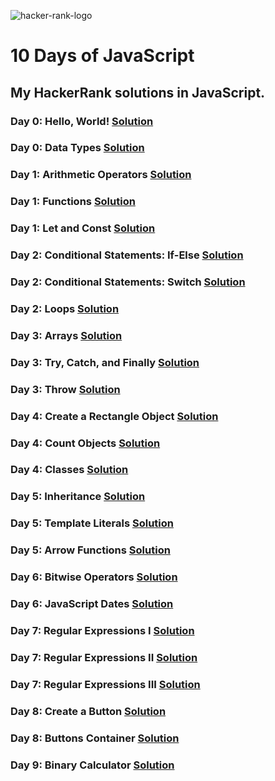 ![hacker-rank-logo](https://user-images.githubusercontent.com/120499369/224381982-28be7722-b508-48b2-85a8-7e1eb2cffebc.png)
# 10 Days of JavaScript
## My HackerRank solutions in JavaScript.
### Day 0: Hello, World! [Solution](https://github.com/dilarauluturhan/HackerRank-Solutions/blob/master/Day-0/helloWorld.js)
### Day 0: Data Types [Solution](https://github.com/dilarauluturhan/HackerRank-Solutions/blob/master/Day-0/dataTypes.js)
### Day 1: Arithmetic Operators [Solution](https://github.com/dilarauluturhan/HackerRank-Solutions/blob/master/Day-1/arithmeticOperators.js)
### Day 1: Functions [Solution]()
### Day 1: Let and Const [Solution]()
### Day 2: Conditional Statements: If-Else [Solution]()
### Day 2: Conditional Statements: Switch [Solution]()
### Day 2: Loops [Solution]()
### Day 3: Arrays [Solution]()
### Day 3: Try, Catch, and Finally [Solution]()
### Day 3: Throw [Solution]()
### Day 4: Create a Rectangle Object [Solution]()
### Day 4: Count Objects [Solution]()
### Day 4: Classes [Solution]()
### Day 5: Inheritance [Solution]()
### Day 5: Template Literals [Solution]()
### Day 5: Arrow Functions [Solution]()
### Day 6: Bitwise Operators [Solution]()
### Day 6: JavaScript Dates [Solution]()
### Day 7: Regular Expressions I [Solution]()
### Day 7: Regular Expressions II [Solution]()
### Day 7: Regular Expressions III [Solution]()
### Day 8: Create a Button [Solution]()
### Day 8: Buttons Container [Solution]()
### Day 9: Binary Calculator [Solution]()
